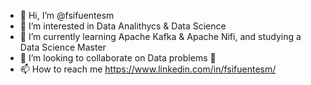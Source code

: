 - 👋 Hi, I’m @fsifuentesm
- 👀 I’m interested in Data Analithycs & Data Science
- 🌱 I’m currently learning Apache Kafka & Apache Nifi, and studying a Data Science Master
- 💞️ I’m looking to collaborate on Data problems 👀
- 📫 How to reach me https://www.linkedin.com/in/fsifuentesm/

<!---
fsifuentesm/fsifuentesm is a ✨ special ✨ repository because its `README.md` (this file) appears on your GitHub profile.
You can click the Preview link to take a look at your changes.
--->
